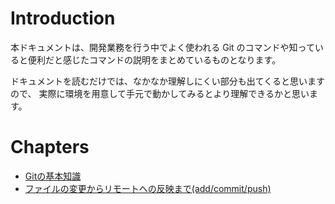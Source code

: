 # Introduction

本ドキュメントは、開発業務を行う中でよく使われる Git のコマンドや知っていると便利だと感じたコマンドの説明をまとめているものとなります。

ドキュメントを読むだけでは、なかなか理解しにくい部分も出てくると思いますので、
実際に環境を用意して手元で動かしてみるとより理解できるかと思います。

# Chapters
 - [Gitの基本知識](chapters/chapter_1.md)
 - [ファイルの変更からリモートへの反映まで(add/commit/push)](chapters/chapter_2.md)
